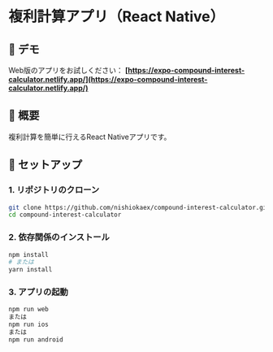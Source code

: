 # 複利計算アプリ（React Native）

## 📱 デモ

Web版のアプリをお試しください：
**[https://expo-compound-interest-calculator.netlify.app/](https://expo-compound-interest-calculator.netlify.app/)**

## 🚀 概要

複利計算を簡単に行えるReact Nativeアプリです。

## 🔧 セットアップ

### 1. リポジトリのクローン

```bash
git clone https://github.com/nishiokaex/compound-interest-calculator.git
cd compound-interest-calculator
```

### 2. 依存関係のインストール

```bash
npm install
# または
yarn install
```

### 3. アプリの起動

```bash
npm run web
または
npm run ios
または
npm run android
```
